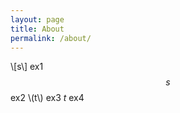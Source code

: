 ```yaml
---
layout: page
title: About
permalink: /about/
---
```

<p align="center"><a href="{{ site.baseurl }}/"> 
  <i class="icon-home"></i>
</a></p>

[<i class="fa fa-instagram"></i>](http://instagram.com/ejklike/)
[<i class="fa fa-envelope-square"></i>](mailto:eunjikim@dm.snu.ac.kr)
[<i class="fa fa-linkedin-square"></i>](https://kr.linkedin.com/pub/eunji-kim/61/ba4/132)

\\[s\\] ex1
$$s$$ ex2
\\(t\\) ex3
$t$ ex4
